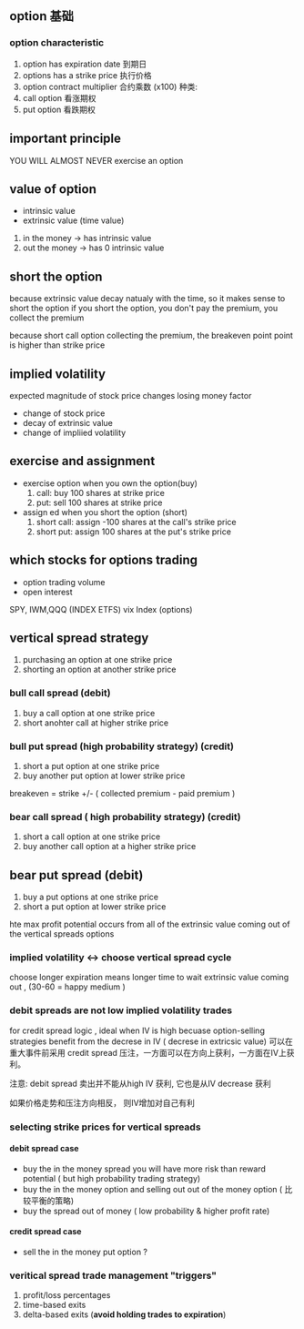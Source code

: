 ## option 基础

### option characteristic
1. option has expiration date 到期日
2. options has a strike price  执行价格
3. option contract multiplier 合约乘数 (x100)
种类:
1. call option  看涨期权
2. put option 看跌期权

## important principle
YOU WILL ALMOST NEVER exercise an option

## value of option
* intrinsic value
* extrinsic value (time value)

1. in the money -> has intrinsic value
2. out the money -> has 0 intrinsic value

## short the option
because extrinsic value decay natualy with the time, so it makes sense to short the option
if you short the option, you don't pay the premium, you collect the premium

because short call option collecting the premium, the breakeven point point is higher than strike price


## implied volatility 
expected magnitude of stock price changes
losing money factor
* change of stock price
* decay of extrinsic value
* change of impliied volatility

## exercise and assignment
* exercise option when you own the option(buy)
  1. call: buy 100 shares at strike price
  2. put: sell 100 shares at strike price
* assign ed when you short the option (short)
  1. short call: assign -100 shares at the call's strike price
  2. short put: assign 100 shares at the put's strike price

## which stocks for options trading
* option trading volume
* open interest

SPY, IWM,QQQ (INDEX ETFS)
vix Index (options)

## vertical spread strategy
1. purchasing an option at one strike price
2. shorting an option at another strike price

### bull call spread (debit)
1. buy a call option at one strike price
2. short anohter call at higher strike price  
### bull put spread (high probability strategy) (credit)
1. short a put option at one strike price
2. buy another put option at lower strike price

breakeven = strike +/- ( collected premium -  paid premium )

### bear call spread ( high probability strategy) (credit)
1. short a call option at one strike price
2. buy another call option at a higher strike price
## bear put spread (debit)
1. buy a put options at one strike price
2. short a put option at lower strike price

hte max profit potential occurs from all of the extrinsic value coming out of the vertical spreads options

### implied volatility <-> choose vertical spread cycle

choose longer expiration means longer time to wait extrinsic value coming out , (30-60 = happy medium )

### debit spreads are not low implied volatility trades
for credit spread logic , ideal when IV is high becuase option-selling strategies benefit from the decrese in IV ( decrese in extricsic value)
可以在重大事件前采用 credit spread 压注，一方面可以在方向上获利，一方面在IV上获利。

注意: debit spread 卖出并不能从high IV 获利, 它也是从IV decrease 获利

如果价格走势和压注方向相反， 则IV增加对自己有利

### selecting strike prices for vertical spreads

#### debit spread case
* buy the in the money spread
you will have more risk than reward potential ( but high probability trading strategy)
* buy the in the money option and selling out out of the money option ( 比较平衡的策略)
* buy the spread out of money ( low probability & higher profit rate)

#### credit spread case
* sell the in the money put option
?

### veritical spread trade management "triggers"
1. profit/loss percentages
2. time-based exits
3. delta-based exits (**avoid holding trades to expiration**)